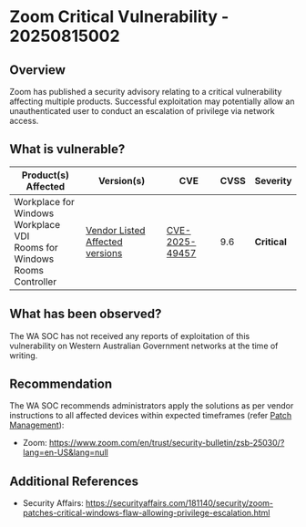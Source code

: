 # Zoom Critical Vulnerability - 20250815002


## Overview

Zoom has published a security advisory relating to a critical vulnerability affecting multiple products. Successful exploitation may potentially allow an unauthenticated user to conduct an escalation of privilege via network access.

## What is vulnerable?

| Product(s) Affected | Version(s) | CVE                                                                                                                                      | CVSS         | Severity                                                       |
| ------------------- | ---------- | ---------------------------------------------------------------------------------------------------------------------------------------- | ------------ | -------------------------------------------------------------- |
| Workplace for Windows <br> Workplace VDI <br> Rooms for Windows <br> Rooms Controller <br>   | [Vendor Listed Affected versions](https://www.zoom.com/en/trust/security-bulletin/zsb-25030/?lang=en-US&lang=null)   | [CVE-2025-49457](https://nvd.nist.gov/vuln/detail/CVE-2025-49457)                                                                        | 9.6         |**Critical**                          |

## What has been observed?

The WA SOC has not received any reports of exploitation of this vulnerability on Western Australian Government networks at the time of writing.

## Recommendation

The WA SOC recommends administrators apply the solutions as per vendor instructions to all affected devices within expected timeframes (refer [Patch Management](../guidelines/patch-management.md)):

- Zoom: <https://www.zoom.com/en/trust/security-bulletin/zsb-25030/?lang=en-US&lang=null>

## Additional References

- Security Affairs: <https://securityaffairs.com/181140/security/zoom-patches-critical-windows-flaw-allowing-privilege-escalation.html>
